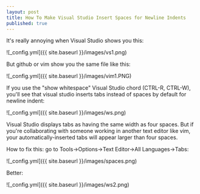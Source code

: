 ```yaml
---
layout: post
title: How To Make Visual Studio Insert Spaces for Newline Indents
published: true
---
```

It's really annoying when Visual Studio shows you this:

![_config.yml]({{ site.baseurl }}/images/vs1.png)

But github or vim show you the same file like this:

![_config.yml]({{ site.baseurl }}/images/vim1.PNG)


If you use the "show whitespace" Visual Studio chord (CTRL-R, CTRL-W), 
you'll see that visual studio inserts tabs instead of spaces by
default for newline indent:


![_config.yml]({{ site.baseurl }}/images/ws.png)


Visual Studio displays tabs as having the same 
width as four spaces.  But if you're collaborating with someone working 
in another text editor like vim, your automatically-inserted tabs will
appear larger than four spaces.

How to fix this: go to Tools->Options->Text Editor->All Languages->Tabs:

![_config.yml]({{ site.baseurl }}/images/spaces.png)


Better:

![_config.yml]({{ site.baseurl }}/images/ws2.png)
